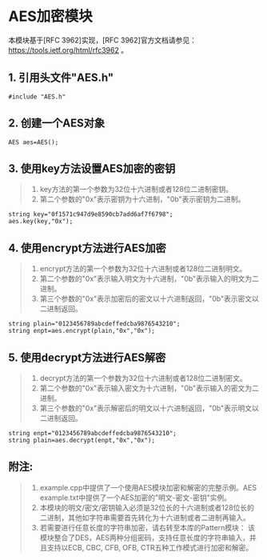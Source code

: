 # AES加密模块

   本模块基于\[RFC 3962]实现，\[RFC 3962]官方文档请参见： https://tools.ietf.org/html/rfc3962 。
   
   ## 1. 引用头文件"AES.h"
    #include "AES.h"

   ## 2. 创建一个AES对象
    AES aes=AES();

   ## 3. 使用key方法设置AES加密的密钥
   > 1. key方法的第一个参数为32位十六进制或者128位二进制密钥。
   > 2. 第二个参数的"0x"表示密钥为十六进制，"0b"表示密钥为二进制。
   
    string key="0f1571c947d9e8590cb7add6af7f6798";   
    aes.key(key,"0x");


   ## 4. 使用encrypt方法进行AES加密
   > 1. encrypt方法的第一个参数为32位十六进制或者128位二进制明文。
   > 2. 第二个参数的"0x"表示输入明文为十六进制，"0b"表示输入的明文为二进制。
   > 3. 第三个参数的"0x"表示加密后的密文以十六进制返回，"0b"表示密文以二进制返回。
   
    string plain="0123456789abcdeffedcba9876543210";
    string enpt=aes.encrypt(plain,"0x","0x");


   ## 5. 使用decrypt方法进行AES解密
   > 1. decrypt方法的第一个参数为32位十六进制或者128位二进制密文。
   > 2. 第二个参数的"0x"表示输入密文为十六进制，"0b"表示输入的密文为二进制。
   > 3. 第三个参数的"0x"表示解密后的明文以十六进制返回，"0b"表示明文以二进制返回。
   
    string enpt="0123456789abcdeffedcba9876543210";
    string plain=aes.decrypt(enpt,"0x","0x");


   ## 附注: 
   > 1. example.cpp中提供了一个使用AES模块加密和解密的完整示例。AES example.txt中提供了一个AES加密的"明文-密文-密钥"实例。
   > 2. 本模块的明文/密文/密钥输入必须是32位长的十六进制或者128位长的二进制，其他如字符串需要首先转化为十六进制或者二进制再输入。
   > 3. 若需要进行任意长度的字符串加密，请右转至本库的Pattern模块：
       该模块整合了DES，AES两种分组密码，支持任意长度的字符串输入，并且支持以ECB, CBC, CFB, OFB, CTR五种工作模式进行加密和解密。
